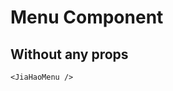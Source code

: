 <script setup lang="ts">
import {JiaHaoMenu} from 'jiahao-vue'
</script>

# Menu Component

## Without any props

<JiaHaoMenu/>

```vue
<JiaHaoMenu />
```
